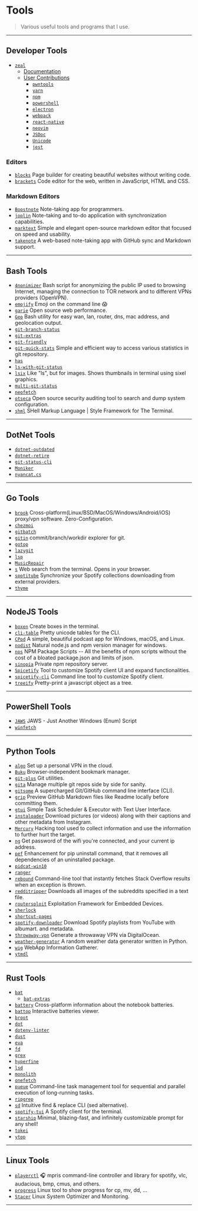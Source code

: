# Tools

> Various useful tools and programs that I use.

---

## Developer Tools

* [`zeal`](https://github.com/zealdocs/zeal)
  * [Documentation](https://zealdocs.org/usage.html)
  * [User Contributions](https://zealusercontributions.herokuapp.com/)
    * [`pwntools`](https://zealusercontributions.herokuapp.com/docsets/pwntools.xml)
    * [`yarn`](https://zealusercontributions.herokuapp.com/docsets/Yarn.xml)
    * [`npm`](https://zealusercontributions.herokuapp.com/docsets/npm.xml)
    * [`powershell`](https://zealusercontributions.herokuapp.com/docsets/Powershell.xml)
    * [`electron`](https://zealusercontributions.herokuapp.com/docsets/electron.xml)
    * [`webpack`](https://zealusercontributions.herokuapp.com/docsets/webpack.xml)
    * [`react-native`](https://zealusercontributions.herokuapp.com/docsets/React_Native.xml)
    * [`neovim`](https://zealusercontributions.herokuapp.com/docsets/Neovim.xml)
    * [`JSDoc`](https://zealusercontributions.herokuapp.com/docsets/JSDoc.xml)
    * [`Unicode`](https://zealusercontributions.herokuapp.com/docsets/UnicodeCharacters.xml)
    * [`jest`](https://zealusercontributions.herokuapp.com/docsets/Jest.xml)

### Editors

* [`blocks`](https://github.com/blocks/blocks) Page builder for creating beautiful websites without writing code.
* [`brackets`](https://github.com/adobe/brackets) Code editor for the web, written in JavaScript, HTML and CSS.

### Markdown Editors

* [`Boostnote`](https://github.com/BoostIO/Boostnote) Note-taking app for programmers.
* [`joplin`](https://github.com/laurent22/joplin) Note-taking and to-do application with synchronization capabilities.
* [`marktext`](https://github.com/marktext/marktext) Simple and elegant open-source markdown editor that focused on speed and usability.
* [`takenote`](https://github.com/taniarascia/takenote) A web-based note-taking app with GitHub sync and Markdown support.

---

## Bash Tools

* [`4nonimizer`](https://github.com/Hackplayers/4nonimizer) Bash script for anonymizing the public IP used to browsing Internet, managing the connection to TOR network and to different VPNs providers (OpenVPN).
* [`emojify`](https://github.com/mrowa44/emojify) Emoji on the command line 😱
* [`garie`](https://github.com/boyney123/garie) Open source web performance.
* [`Geo`](https://github.com/jakewmeyer/Geo) Bash utility for easy wan, lan, router, dns, mac address, and geolocation output.
* [`git-branch-status`](https://github.com/bill-auger/git-branch-status)
* [`git-extras`](https://github.com/tj/git-extras)
* [`git-friendly`](https://github.com/jamiew/git-friendly)
* [`git-quick-stats`](https://github.com/arzzen/git-quick-stats) Simple and efficient way to access various statistics in git repository.
* [`has`](https://github.com/kdabir/has)
* [`ls-with-git-status`](https://github.com/gerph/ls-with-git-status)
* [`lsix`](https://github.com/hackerb9/lsix) Like "ls", but for images. Shows thumbnails in terminal using sixel graphics.
* [`multi-git-status`](https://github.com/fboender/multi-git-status)
* [`neofetch`](https://github.com/dylanaraps/neofetch/)
* [`otseca`](https://github.com/trimstray/otseca) Open source security auditing tool to search and dump system configuration.
* [`shml`](https://github.com/odb/shml) SHell Markup Language | Style Framework for The Terminal.

---

## DotNet Tools

* [`dotnet-outdated`](https://github.com/jerriep/dotnet-outdated)
* [`dotnet-retire`](https://github.com/RetireNet/dotnet-retire)
* [`git-status-cli`](https://github.com/jerriep/git-status-cli)
* [`Moniker`](https://github.com/alexmg/Moniker)
* [`nyancat.cs`](https://github.com/nickvdyck/nyancat.cs)

---

## Go Tools

* [`brook`](https://github.com/txthinking/brook) Cross-platform(Linux/BSD/MacOS/Windows/Android/iOS) proxy/vpn software. Zero-Configuration.
* [`chezmoi`](https://github.com/twpayne/chezmoi)
* [`gitbatch`](https://github.com/isacikgoz/gitbatch)
* [`gitin`](https://github.com/isacikgoz/gitin) commit/branch/workdir explorer for git.
* [`gotop`](https://github.com/xxxserxxx/gotop)
* [`lazygit`](https://github.com/jesseduffield/lazygit)
* [`lsp`](https://github.com/dborzov/lsp)
* [`MusicRepair`](https://github.com/kalbhor/MusicRepair)
* [`s`](https://github.com/zquestz/s) Web search from the terminal. Opens in your browser.
* [`spotitube`](https://github.com/streambinder/spotitube) Synchronize your Spotify collections downloading from external providers.
* [`thyme`](https://github.com/sourcegraph/thyme)

---

## NodeJS Tools

* [`boxen`](https://github.com/sindresorhus/boxen) Create boxes in the terminal.
* [`cli-table`](https://github.com/Automattic/cli-table) Pretty unicode tables for the CLI.
* [`CPod`](https://github.com/z-------------/CPod) A simple, beautiful podcast app for Windows, macOS, and Linux.
* [`nodist`](https://github.com/nullivex/nodist) Natural node.js and npm version manager for windows.
* [`nps`](https://github.com/sezna/nps) NPM Package Scripts -- All the benefits of npm scripts without the cost of a bloated package.json and limits of json.
* [`sinopia`](https://github.com/rlidwka/sinopia) Private npm repository server.
* [`Spicetify`](https://github.com/khanhas/Spicetify) Tool to customize Spotify client UI and expand functionalities.
* [`spicetify-cli`](https://github.com/khanhas/spicetify-cli) Command line tool to customize Spotify client.
* [`treeify`](https://github.com/notatestuser/treeify) Pretty-print a javascript object as a tree.

---

## PowerShell Tools

* [`JAWS`](https://github.com/411Hall/JAWS) JAWS - Just Another Windows (Enum) Script
* [`winfetch`](https://github.com/lptstr/winfetch/)

---

## Python Tools

* [`algo`](https://github.com/trailofbits/algo) Set up a personal VPN in the cloud.
* [`Buku`](https://github.com/jarun/Buku) Browser-independent bookmark manager.
* [`git-plus`](https://github.com/tkrajina/git-plus) Git utilities.
* [`gita`](https://github.com/nosarthur/gita) Manage multiple git repos side by side for sanity.
* [`gitsome`](https://github.com/donnemartin/gitsome) A supercharged Git/GitHub command line interface (CLI).
* [`grip`](https://github.com/joeyespo/grip) Preview GitHub Markdown files like Readme locally before committing them.
* [`gtui`](https://github.com/CtheSky/gtui) Simple Task Scheduler & Executor with Text User Interface.
* [`instaloader`](https://github.com/instaloader/instaloader) Download pictures (or videos) along with their captions and other metadata from Instagram.
* [`Mercury`](https://github.com/metachar/Mercury) Hacking tool used to collect information and use the information to further hurt the target.
* [`ng`](https://github.com/cls1991/ng) Get password of the wifi you're connected, and your current ip address.
* [`pef`](https://github.com/cls1991/pef) Enhancement for pip uninstall command, that it removes all dependencies of an uninstalled package.
* [`pidcat-win10`](https://github.com/patevs/pidcat-win10)
* [`ranger`](https://github.com/ranger/ranger)
* [`rebound`](https://github.com/shobrook/rebound) Command-line tool that instantly fetches Stack Overflow results when an exception is thrown.
* [`redditripper`](https://github.com/pmma1312/redditripper) Downloads all images of the subreddits specified in a text file.
* [`routersploit`](https://github.com/threat9/routersploit) Exploitation Framework for Embedded Devices.
* [`sherlock`](https://github.com/sherlock-project/sherlock)
* [`shortcut-pages`](https://github.com/mt-empty/shortcut-pages)
* [`spotify-downloader`](https://github.com/ritiek/spotify-downloader) Download Spotify playlists from YouTube with albumart. and metadata.
* [`throwaway-vpn`](https://github.com/danpilch/throwaway-vpn) Generate a throwaway VPN via DigitalOcean.
* [`weather-generator`](https://github.com/federicociner/weather-generator) A random weather data generator written in Python.
* [`wig`](https://github.com/jekyc/wig) WebApp Information Gatherer.
* [`ytmdl`](https://github.com/deepjyoti30/ytmdl)

---

## Rust Tools

* [`bat`](https://github.com/sharkdp/bat)
  * [`bat-extras`](https://github.com/eth-p/bat-extras)
* [`battery`](https://github.com/svartalf/rust-battery) Cross-platform information about the notebook batteries.
* [`battop`](https://github.com/svartalf/rust-battop) Interactive batteries viewer.
* [`broot`](https://github.com/Canop/broot)
* [`dot`](https://github.com/ubnt-intrepid/dot)
* [`dotenv-linter`](https://github.com/mgrachev/dotenv-linter)
* [`dust`](https://github.com/bootandy/dust)
* [`eva`](https://github.com/NerdyPepper/eva)
* [`fd`](https://github.com/sharkdp/fd)
* [`grex`](https://github.com/pemistahl/grex)
* [`hyperfine`](https://github.com/sharkdp/hyperfine)
* [`lsd`](https://github.com/Peltoche/lsd)
* [`monolith`](https://github.com/Y2Z/monolith)
* [`onefetch`](https://github.com/o2sh/onefetch)
* [`pueue`](https://github.com/Nukesor/pueue) Command-line task management tool for sequential and parallel execution of long-running tasks.
* [`ripgrep`](https://github.com/BurntSushi/ripgrep)
* [`sd`](https://github.com/chmln/sd) Intuitive find & replace CLI (sed alternative).
* [`spotify-tui`](https://github.com/Rigellute/spotify-tui) A Spotify client for the terminal.
* [`starship`](https://github.com/starship/starship) Minimal, blazing-fast, and infinitely customizable prompt for any shell!
* [`tokei`](https://github.com/XAMPPRocky/tokei)
* [`ytop`](https://github.com/cjbassi/ytop)

---

## Linux Tools

* [`playerctl`](https://github.com/altdesktop/playerctl) 🎧 mpris command-line controller and library for spotify, vlc, audacious, bmp, cmus, and others.
* [`progress`](https://github.com/Xfennec/progress) Linux tool to show progress for cp, mv, dd, ...
* [`Stacer`](https://github.com/oguzhaninan/Stacer) Linux System Optimizer and Monitoring.

---
